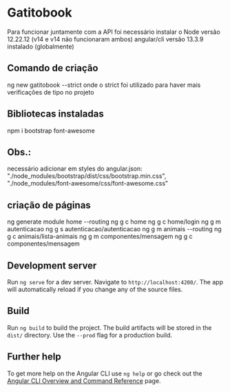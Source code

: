 # Gatitobook
Para funcionar juntamente com a API foi necessário instalar o Node versão 12.22.12 (v14 e v14 não funcionaram ambos)
angular/cli versão 13.3.9 instalado (globalmente)

## Comando de criação
ng new gatitobook --strict
onde o strict foi utilizado para haver mais verificações de tipo no projeto

## Bibliotecas instaladas
npm i bootstrap font-awesome

## Obs.:
necessário adicionar em styles do angular.json:
"./node_modules/bootstrap/dist/css/bootstrap.min.css",
"./node_modules/font-awesome/css/font-awesome.css"

## criação de páginas
ng generate module home --routing
ng g c home
ng g c home/login
ng g m autenticacao
ng g s autenticacao/autenticacao
ng g m animais --routing
ng g c animais/lista-animais
ng g m componentes/mensagem
ng g c componentes/mensagem

## Development server

Run `ng serve` for a dev server. Navigate to `http://localhost:4200/`. The app will automatically reload if you change any of the source files.


## Build

Run `ng build` to build the project. The build artifacts will be stored in the `dist/` directory. Use the `--prod` flag for a production build.

## Further help

To get more help on the Angular CLI use `ng help` or go check out the [Angular CLI Overview and Command Reference](https://angular.io/cli) page.